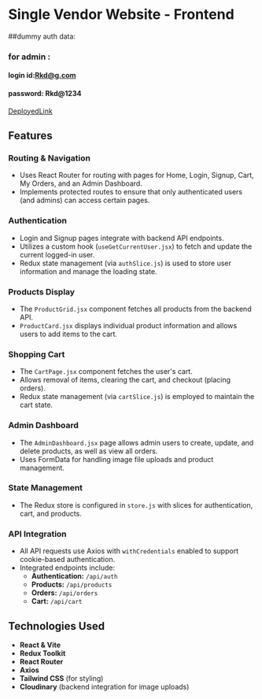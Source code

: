 # Single Vendor Website - Frontend

##dummy auth data:

### for admin :
#### login id:Rkd@g.com
#### password: Rkd@1234

[DeployedLink](https://single-vendor-website.onrender.com)

## Features

### Routing & Navigation
- Uses React Router for routing with pages for Home, Login, Signup, Cart, My Orders, and an Admin Dashboard.
- Implements protected routes to ensure that only authenticated users (and admins) can access certain pages.

### Authentication
- Login and Signup pages integrate with backend API endpoints.
- Utilizes a custom hook (`useGetCurrentUser.jsx`) to fetch and update the current logged-in user.
- Redux state management (via `authSlice.js`) is used to store user information and manage the loading state.

### Products Display
- The `ProductGrid.jsx` component fetches all products from the backend API.
- `ProductCard.jsx` displays individual product information and allows users to add items to the cart.

### Shopping Cart
- The `CartPage.jsx` component fetches the user's cart.
- Allows removal of items, clearing the cart, and checkout (placing orders).
- Redux state management (via `cartSlice.js`) is employed to maintain the cart state.

### Admin Dashboard
- The `AdminDashboard.jsx` page allows admin users to create, update, and delete products, as well as view all orders.
- Uses FormData for handling image file uploads and product management.

### State Management
- The Redux store is configured in `store.js` with slices for authentication, cart, and products.

### API Integration
- All API requests use Axios with `withCredentials` enabled to support cookie-based authentication.
- Integrated endpoints include:
  - **Authentication:** `/api/auth`
  - **Products:** `/api/products`
  - **Orders:** `/api/orders`
  - **Cart:** `/api/cart`

## Technologies Used
- **React & Vite**
- **Redux Toolkit**
- **React Router**
- **Axios**
- **Tailwind CSS** (for styling)
- **Cloudinary** (backend integration for image uploads)




